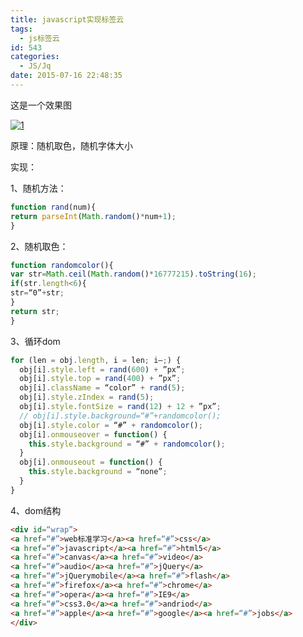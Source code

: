 ```yaml
---
title: javascript实现标签云
tags:
  - js标签云
id: 543
categories:
  - JS/Jq
date: 2015-07-16 22:48:35
---
```


这是一个效果图

[![1](http://www.npm8.com/wp-content/uploads/2015/07/116.jpg)](http://www.npm8.com/wp-content/uploads/2015/07/116.jpg)

原理：随机取色，随机字体大小

实现：

1、随机方法：

```javascript
function rand(num){
return parseInt(Math.random()*num+1);
}
```

2、随机取色：

```javascript
function randomcolor(){
var str=Math.ceil(Math.random()*16777215).toString(16);
if(str.length<6){
str=“0”+str;
}
return str;
}
```

3、循环dom
```javascript
for (len = obj.length, i = len; i–;) {
  obj[i].style.left = rand(600) + ”px”;
  obj[i].style.top = rand(400) + ”px”;
  obj[i].className = “color” + rand(5);
  obj[i].style.zIndex = rand(5);
  obj[i].style.fontSize = rand(12) + 12 + ”px”;
  // obj[i].style.background=“#”+randomcolor();
  obj[i].style.color = “#” + randomcolor();
  obj[i].onmouseover = function() {
    this.style.background = “#” + randomcolor();
  }
  obj[i].onmouseout = function() {
    this.style.background = “none”;
  }
}
```

4、dom结构

```html
<div id=“wrap”>
<a href=“#”>web标准学习</a><a href=“#”>css</a>
<a href=“#”>javascript</a><a href=“#”>html5</a>
<a href=“#”>canvas</a><a href=“#”>video</a>
<a href=“#”>audio</a><a href=“#”>jQuery</a>
<a href=“#”>jQuerymobile</a><a href=“#”>flash</a>
<a href=“#”>firefox</a><a href=“#”>chrome</a>
<a href=“#”>opera</a><a href=“#”>IE9</a>
<a href=“#”>css3.0</a><a href=“#”>andriod</a>
<a href=“#”>apple</a><a href=“#”>google</a><a href=“#”>jobs</a>
</div>
```